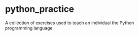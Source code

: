 # python_practice
A collection of exercises used to teach an individual the Python programming language
